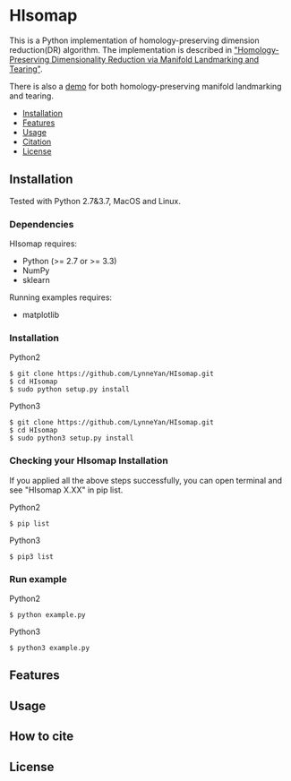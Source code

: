 # HIsomap

This is a Python implementation of homology-preserving dimension reduction(DR) algorithm. The implementation is described in ["Homology-Preserving Dimensionality Reduction via Manifold Landmarking and Tearing"](https://arxiv.org/pdf/1806.08460.pdf).

There is also a [demo](https://github.com/LynneYan/HomologyDR_Tearing) for both homology-preserving manifold landmarking and tearing.


- [Installation](#installation)
- [Features](#features)
- [Usage](#usage)
- [Citation](#citation)
- [License](#license)


## Installation

Tested with Python 2.7&3.7, MacOS and Linux.

### Dependencies

HIsomap requires:

  - Python (>= 2.7 or >= 3.3)
  - NumPy
  - sklearn

Running examples requires:

  - matplotlib


### Installation 

Python2

```
$ git clone https://github.com/LynneYan/HIsomap.git
$ cd HIsomap
$ sudo python setup.py install
```

Python3

```
$ git clone https://github.com/LynneYan/HIsomap.git
$ cd HIsomap
$ sudo python3 setup.py install
```

### Checking your HIsomap Installation

If you applied all the above steps successfully, you can open terminal and see "HIsomap X.XX" in pip list.

Python2
```
$ pip list
```
Python3

```
$ pip3 list
```

### Run example

Python2
```
$ python example.py
```

Python3
```
$ python3 example.py
```

## Features

## Usage

## How to cite

## License